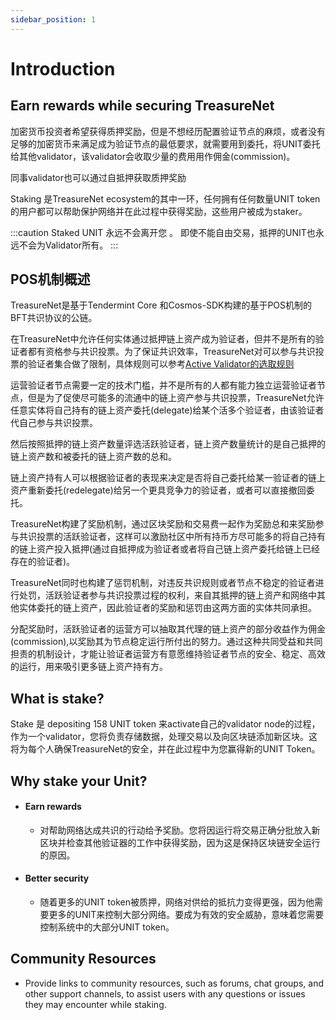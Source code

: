 ```yaml
---
sidebar_position: 1
---
```

# Introduction

## Earn rewards while securing TreasureNet

加密货币投资者希望获得质押奖励，但是不想经历配置验证节点的麻烦，或者没有足够的加密货币来满足成为验证节点的最低要求，就需要用到委托，将UNIT委托给其他validator，该validator会收取少量的费用用作佣金(commission)。

同事validator也可以通过自抵押获取质押奖励

Staking 是TreasureNet ecosystem的其中一环，任何拥有任何数量UNIT token的用户都可以帮助保护网络并在此过程中获得奖励，这些用户被成为staker。

:::caution
  Staked UNIT 永远不会离开您 。 即使不能自由交易，抵押的UNIT也永远不会为Validator所有。
:::

## POS机制概述

TreasureNet是基于Tendermint Core 和Cosmos-SDK构建的基于POS机制的BFT共识协议的公链。

在TreasureNet中允许任何实体通过抵押链上资产成为验证者，但并不是所有的验证者都有资格参与共识投票。为了保证共识效率，TreasureNet对可以参与共识投票的验证者集合做了限制，具体规则可以参考[Active Validator的选取规则](../validators/faq.md)

运营验证者节点需要一定的技术门槛，并不是所有的人都有能力独立运营验证者节点，但是为了促使尽可能多的流通中的链上资产参与共识投票，TreasureNet允许任意实体将自己持有的链上资产委托(delegate)给某个活多个验证者，由该验证者代自己参与共识投票。

然后按照抵押的链上资产数量评选活跃验证者，链上资产数量统计的是自己抵押的链上资产数和被委托的链上资产数的总和。

链上资产持有人可以根据验证者的表现来决定是否将自己委托给某一验证者的链上资产重新委托(redelegate)给另一个更具竞争力的验证者，或者可以直接撤回委托。

TreasureNet构建了奖励机制，通过区块奖励和交易费一起作为奖励总和来奖励参与共识投票的活跃验证者，这样可以激励社区中所有持币方尽可能多的将自己持有的链上资产投入抵押(通过自抵押成为验证者或者将自己链上资产委托给链上已经存在的验证者)。

TreasureNet同时也构建了惩罚机制，对违反共识规则或者节点不稳定的验证者进行处罚，活跃验证者参与共识投票过程的权利，来自其抵押的链上资产和网络中其他实体委托的链上资产，因此验证者的奖励和惩罚由这两方面的实体共同承担。

分配奖励时，活跃验证者的运营方可以抽取其代理的链上资产的部分收益作为佣金(commission),以奖励其为节点稳定运行所付出的努力。通过这种共同受益和共同担责的机制设计，才能让验证者运营方有意愿维持验证者节点的安全、稳定、高效的运行，用来吸引更多链上资产持有方。

## What is stake?

Stake 是 depositing 158 UNIT token 来activate自己的validator node的过程，作为一个validator，您将负责存储数据，处理交易以及向区块链添加新区块。这将为每个人确保TreasureNet的安全，并在此过程中为您赢得新的UNIT Token。

## Why stake your Unit?

- #### Earn rewards
  - 对帮助网络达成共识的行动给予奖励。您将因运行将交易正确分批放入新区块并检查其他验证器的工作中获得奖励，因为这是保持区块链安全运行的原因。
- #### Better security
  - 随着更多的UNIT token被质押，网络对供给的抵抗力变得更强，因为他需要更多的UNIT来控制大部分网络。要成为有效的安全威胁，意味着您需要控制系统中的大部分UNIT token。


## Community Resources

- Provide links to community resources, such as forums, chat groups, and other support channels, to assist users with any questions or issues they may encounter while staking.
